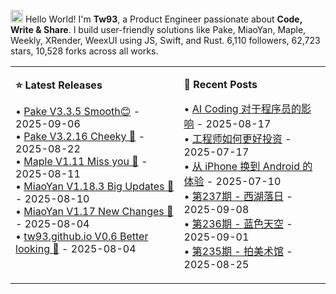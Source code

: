 <img src='https://x.tw93.fun/images/hi.gif' alt='Hi' width="20"/> Hello World! I'm **Tw93**, a Product Engineer passionate about **Code, Write & Share**. I build user-friendly solutions like Pake, MiaoYan, Maple, Weekly, XRender, WeexUI using JS, Swift, and Rust. <!-- github_stats starts -->6,110 followers, 62,723 stars, 10,528 forks<!-- github_stats ends --> across all works.

<table width="1200px" cellspacing="0" cellpadding="0">
<tr>
<td width="600px" valign="top">

**⭐ Latest Releases**

<!-- recent_releases starts -->
• [Pake V3.3.5 Smooth😊](https://github.com/tw93/Pake/releases/tag/V3.3.5) - 2025-09-06<br>• [Pake V3.2.16 Cheeky 🐝](https://github.com/tw93/Pake/releases/tag/V3.2.16) - 2025-08-22<br>• [Maple V1.11 Miss you 🍇](https://github.com/tw93/Maple/releases/tag/V1.11) - 2025-08-11<br>• [MiaoYan V1.18.3  Big Updates 🎉](https://github.com/tw93/MiaoYan/releases/tag/V1.18.3) - 2025-08-10<br>• [MiaoYan V1.17 New Changes 🎉](https://github.com/tw93/MiaoYan/releases/tag/V1.17.0) - 2025-08-04<br>• [tw93.github.io V0.6 Better looking 🍓](https://github.com/tw93/tw93.github.io/releases/tag/V0.6.0) - 2025-08-04
<!-- recent_releases ends -->
</td>
<td width="600px" valign="top">

**📝 Recent Posts**

<!-- blog starts -->
• [AI Coding 对于程序员的影响](https://tw93.fun/2025-08-17/ai-coding.html) - 2025-08-17<br>• [工程师如何更好投资](https://tw93.fun/2025-07-17/money.html) - 2025-07-17<br>• [从 iPhone 换到 Android 的体验](https://tw93.fun/2025-07-10/android.html) - 2025-07-10<br>• [第237期 - 西湖落日](https://weekly.tw93.fun/posts/237-%E8%A5%BF%E6%B9%96%E8%90%BD%E6%97%A5/) - 2025-09-08<br>• [第236期 - 蓝色天空](https://weekly.tw93.fun/posts/236-%E8%93%9D%E8%89%B2%E5%A4%A9%E7%A9%BA/) - 2025-09-01<br>• [第235期 - 拍美术馆](https://weekly.tw93.fun/posts/235-%E6%8B%8D%E7%BE%8E%E6%9C%AF%E9%A6%86/) - 2025-08-25
<!-- blog ends -->
</td>
</tr>
</table>
